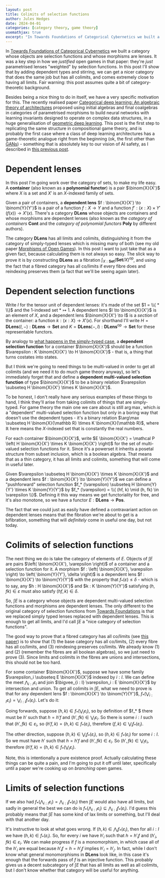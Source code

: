 ```yaml
---
layout: post
title: Colimits of selection functions
author: Jules Hedges
date: 2024-04-01
categories: [category theory, game theory]
usemathjax: true 
excerpt: "In Towards Foundations of Categorical Cybernetics we built a category whose objects are selection functions and whose morphisms are lenses. It was a key step in how we justified open games in that paper: they're just parametrised lenses weighted by selection functions. In this post I'll show that by adding dependent types and stirring, we can get a nicer category that does the same job but has all colimits, and comes extremely close to having all limits. Fair warning: this post assumes quite a bit of category-theoretic background."
---
```


In [Towards Foundations of Categorical Cybernetics](https://arxiv.org/abs/2105.06332) we built a category whose objects are selection functions and whose morphisms are lenses. It was a key step in how we *justified* open games in that paper: they're *just* parametrised lenses "weighted" by selection functions. In this post I'll show that by adding dependent types and stirring, we can get a nicer category that does the same job but has all colimits, and comes extremely close to having all limits. Fair warning: this post assumes quite a bit of category-theoretic background.

Besides being a nice thing to do in itself, we have a very specific motivation for this. The recently realised paper [Categorical deep learning: An algebraic theory of architectures](https://arxiv.org/abs/2402.15332) proposed using initial algebras and final coalgebras in categories of parametrised morphisms to build neural networks with learning invariants designed to operate on complex data structures, in a huge generalisation of [geometric deep learning](https://geometricdeeplearning.com/). This post is the first step to replicating the same structure in compositional game theory, and is probably the first case where a class of deep learning architectures has a game-theoretic analogue right from the beginning (ok, the first other than [GANs](https://en.wikipedia.org/wiki/Generative_adversarial_network)) - something that is absolutely key to our vision of AI safety, as I described in [this previous post](https://cybercat.institute/2024/03/18/learning-invariant-preferences/).

# Dependent lenses

In this post I'm going work over the category of sets, to make my life easy. A **container** (also known as a **polynomial functor**) is a pair $\binom{X}{X'}$ where $X$ is a set and $X'$ is an $X$-indexed family of sets.

Given a pair of containers, a **dependent lens** $f : \binom{X}{X'} \to \binom{Y}{Y'}$ is a pair of a function $f : X \to Y$ and a function $f' : (x : X) \times Y' (f (x)) \to X' (x)$. There's a category $\mathbf{DLens}$ whose objects are containers and whose morphisms are dependent lenses (also known as the *category of containers* $\mathbf{Cont}$ and the *category of polynomial functors* $\mathbf{Poly}$ by different authors).

The category $\mathbf{DLens}$ has all limits and colimits, distinguishing it from the category of simply-typed lenses which is missing many of both (see my old paper [Morphisms of Open Games](https://arxiv.org/abs/1711.07059)). In this post I want to just take that as a given fact, because calculating them is not always so easy. The slick way to prove it is by constructing $\mathbf{DLens}$ as a fibration $\int_{X : \mathbf{Set}} \left( \mathbf{Set} / X \right)^\mathrm {op}$, and using the fact that a fibred category has all co/limits if every fibre does and reindexing preserves them (a fact that we'll be seeing again later).

# Dependent selection functions

Write $I$ for the tensor unit of dependent lenses: it's made of the set $1 = \\{ * \\}$ and the $1$-indexed set $* \mapsto 1$. A dependent lens $I \to \binom{X}{X'}$ is an element of $X$, and a dependent lens $\binom{X}{X'} \to I$ is a *section* of the container: a function $k : (x : X) \to X' (x)$. For shorthand I'll write $H = \mathbf{DLens} (I, -) : \mathbf{DLens} \to \mathbf{Set}$ and $K = \mathbf{DLens} (-, I) : \mathbf{DLens}^\mathrm{op} \to \mathbf{Set}$ for these representable functors.

By analogy to [what happens in the simply-typed case](https://julesh.com/2021/03/30/selection-functions-and-lenses/), a **dependent selection function** for a container $\binom{X}{X'}$ should be a function $\varepsilon : K \binom{X}{X'} \to H \binom{X}{X'}$ - that is, a thing that turns costates into states.

But I think we're going to need things to be multi-valued in order to get all colimits (and we need it to do much game theory anyway), so let's immediately forget that and define a **dependent multi-valued selection function** of type $\binom{X}{X'}$ to be a binary relation $\varepsilon \subseteq H \binom{X}{X'} \times K \binom{X}{X'}$.

To be honest, I don't really have any serious examples of these things to hand, I think they'll arise from taking colimits of things that are simply-typed. For game theory the main one we care about is still $\arg\max$, which *is* a "dependent" multi-valued selection function but only in a boring way that doesn't use the dependent types - it's a binary relation $\arg\max \subseteq H \binom{X}{\mathbb R} \times K \binom{X}{\mathbb R}$, where $\mathbb R$ here means the $X$-indexed set that is constantly the real numbers.

For each container $\binom{X}{X'}$, write $E \binom{X}{X'} = \mathcal P \left( H \binom{X}{X'} \times K \binom{X}{X'} \right)$ for the set of multi-valued selection functions for it. Since it's a powerset it inherits a posetal structure from subset inclusion, which is a boolean algebra. That means that as a thin category, it has all limits and colimits, something that will come in useful later.

Given $\varepsilon \subseteq H \binom{X}{X'} \times K \binom{X}{X'}$ and a dependent lens $f : \binom{X}{X'} \to \binom{Y}{Y'}$ we can define a "pushforward" selection function $f_* (\varepsilon) \subseteq H \binom{Y}{Y'} \times K \binom{Y}{Y'}$ by $f_* (\varepsilon) = \\{ (hf, k) \mid (h, fk) \in \varepsilon \\}$. Defining it this way means we get functoriality for free, and it's also monotone, so we have a functor $E : \mathbf{DLens} \to \mathbf{Pos}$.

The fact that we could just as easily have defined a contravariant action on dependent lenses means that the fibration we're about to get is a bifibration, something that will *definitely* come in useful one day, but not today.

# Colimits of selection functions

The next thing we do is take the category of elements of $E$. Objects of $\int E$ are pairs $\left( \binom{X}{X'}, \varepsilon \right)$ of a container and a selection function for it. A morphism $f : \left( \binom{X}{X'}, \varepsilon \right) \to \left( \binom{Y}{Y'}, \delta \right)$ is a dependent lens $f : \binom{X}{X'} \to \binom{Y}{Y'}$ with the property that $f_* (\varepsilon) \leq \delta$ - which is to say, any $h : H \binom{X}{X'}$ and $k : K \binom{Y}{Y'}$ satisfying $(h, fk) \in \varepsilon$ must also satisfy $(hf, k) \in \delta$.

So, $\int E$ is a category whose objects are dependent multi-valued selection functions and morphisms are dependent lenses. The only different to the original category of selection functions from [Towards Foundations](https://arxiv.org/abs/2105.06332) is that we replaced simply typed lenses replaced with dependent lenses. This is enough to get all limits, and I'd call $\int E$ a "nice category of selection functions".

The good way to prove that a fibred category has all co/limits (see [this paper](https://arxiv.org/abs/1801.02927)) is to show that (1) the base category has all co/limits, (2) every fibre has all co/limits, and (3) reindexing preserves co/limits. We already know (1) and (2) (remember the fibres are all boolean algebras), so we just need to prove (3). Since limits and colimits in the fibres are unions and intersections, this should not be too hard.

For some container $\binom{X}{X'}$, suppose we have some family $\varepsilon_i \subseteq E \binom{X}{X'}$ indexed by $i : I$. We can define the meet $\bigwedge_{i : I} \varepsilon_i$ and join $\bigvee_{i : I} \varepsilon_i : E \binom{X}{X'}$ by intersection and union. To get all colimits in $\int E$, what we need to prove is that for any dependent lens $f : \binom{X}{X'} \to \binom{Y}{Y'}$, $f_* \left( \bigvee_{i : I} \varepsilon_i \right) = \bigvee_{i : I} f_* (\varepsilon_i)$. Let's do it:

Going forwards, suppose $(h, k) \in f_* \left( \bigvee_i \varepsilon_i \right)$, so by definition of $f_* $ there must be $h'$ such that $h = h'f$ and $(h', fk) \in \bigvee_i \varepsilon_i$. So there is some $i : I$ such that $(h', fk) \in \varepsilon_i$, so $(h'f, k) = (h, k) \in f_* (\varepsilon_i)$, therefore $(f, k) \in \bigvee_i f_* (\varepsilon_i)$.

The other direction, suppose $(h, k) \in \bigvee_i f_* (\varepsilon_i)$, so $(h, k) \in f_* (\varepsilon_i)$ for some $i : I$. So we must have $h'$ such that $h = h'f$ and $(h', fk) \in \varepsilon_i$. So $(h', fk) \in \bigvee_i \varepsilon_i$, therefore $(h'f, k) = (h, k) \in f_* \left( \bigvee_i \varepsilon_i \right)$.

Note, this is intentionally a pure existence proof. Actually calculating these things can be quite a pain, and I'm going to put it off until later, specifically until a paper we're cooking up on *branching* open games.

# Limits of selection functions

If we also had $f_* \left( \bigwedge_{i : I} \varepsilon_i \right) = \bigwedge_{i : I} f_* (\varepsilon_i)$ then $\int E$ would also have all limits, but sadly in general the best we can do is $f_* \left( \bigwedge_{i : I} \varepsilon_i \right) \subseteq \bigwedge_{i : I} f_* (\varepsilon_i)$. I'd guess this probably means that $\int E$ has some kind of lax limits or something, but I'll deal with that another day.

It's instructive to look at what goes wrong. If $(h, k) \in \bigwedge_i f_* (\varepsilon_i)$, then for all $i : I$ we have $(h, k) \in f_* (\varepsilon_i)$. So, for every $i$ we have $h'_i$ such that $h = h'_i f$ and $(h'_i, fk) \in \varepsilon_i$. We can make progress if $f$ is a monomorphism, in which case all of the $h'_i$ are equal because $h'_i f = h = h'_j f$ implies $h'_i = h'_j$. In fact, while I don't know what general monomorphisms in $\mathbf{DLens}$ look like, in this case it's enough that the forwards pass of $f$ is an injective function. This probably gives us a decent subcategory of $\int E$ that has all limits as well as all colimits, but I don't know whether that category will be useful for anything.

